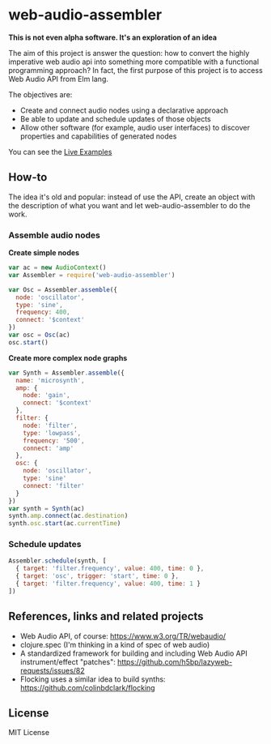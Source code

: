 # web-audio-assembler

**This is not even alpha software. It's an exploration of an idea**

The aim of this project is answer the question: how to convert the highly imperative web audio api into something more compatible with a functional programming approach? In fact, the first purpose of this project is to access Web Audio API from Elm lang.

The objectives are:

- Create and connect audio nodes using a declarative approach
- Be able to update and schedule updates of those objects
- Allow other software (for example, audio user interfaces) to discover properties and capabilities of generated nodes

You can see the [Live Examples](https://danigb.github.io/web-audio-assembler)

## How-to

The idea it's old and popular: instead of use the API, create an object with the description of what you want and let web-audio-assembler to do the work.


### Assemble audio nodes

**Create simple nodes**

```js
var ac = new AudioContext()
var Assembler = require('web-audio-assembler')

var Osc = Assembler.assemble({
  node: 'oscillator',
  type: 'sine',
  frequency: 400,
  connect: '$context'
})
var osc = Osc(ac)
osc.start()
```

**Create more complex node graphs**

```js
var Synth = Assembler.assemble({
  name: 'microsynth',
  amp: {
    node: 'gain',
    connect: '$context'
  },
  filter: {
    node: 'filter',
    type: 'lowpass',
    frequency: '500',
    connect: 'amp'
  },
  osc: {
    node: 'oscillator',
    type: 'sine'
    connect: 'filter'
  }
})
var synth = Synth(ac)
synth.amp.connect(ac.destination)
synth.osc.start(ac.currentTime)
```

### Schedule updates

```js
Assembler.schedule(synth, [
  { target: 'filter.frequency', value: 400, time: 0 },
  { target: 'osc', trigger: 'start', time: 0 },
  { target: 'filter.frequency', value: 400, time: 1 }
])
```

## References, links and related projects

- Web Audio API, of course: https://www.w3.org/TR/webaudio/
- clojure.spec (I'm thinking in a kind of spec of web audio)
- A standardized framework for building and including Web Audio API instrument/effect "patches": https://github.com/h5bp/lazyweb-requests/issues/82
- Flocking uses a similar idea to build synths: https://github.com/colinbdclark/flocking

## License

MIT License

